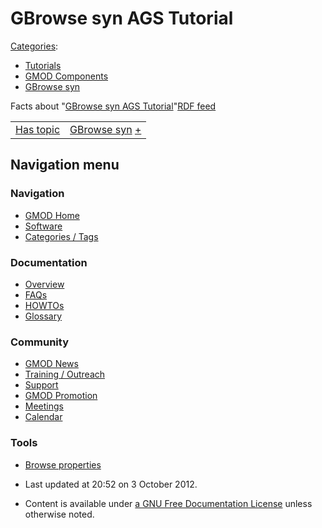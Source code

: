 



<span id="top"></span>




# <span dir="auto">GBrowse syn AGS Tutorial</span>









  









[Categories](Special%3ACategories "Special%3ACategories"):

- [Tutorials](Category%3ATutorials "Category%3ATutorials")
- [GMOD Components](Category%3AGMOD_Components "Category%3AGMOD Components")
- [GBrowse syn](Category%3AGBrowse_syn "Category%3AGBrowse syn")



<span class="smwfactboxhead">Facts about
"<span class="swmfactboxheadbrowse">[GBrowse syn AGS
Tutorial](Special%253ABrowse/GBrowse-20syn-20AGS-20Tutorial "Special%253ABrowse/GBrowse-20syn-20AGS-20Tutorial")</span>"</span><span class="smwrdflink"><span class="rdflink">[RDF
feed](http://gmod.org/wiki/Special:ExportRDF/GBrowse_syn_AGS_Tutorial "Special:ExportRDF/GBrowse syn AGS Tutorial")</span></span>

|  |  |
|----|----|
| [Has topic](Property%3AHas_topic "Property:Has topic") | [GBrowse syn](GBrowse_syn.1 "GBrowse syn") <span class="smwsearch">[+](Special%3ASearchByProperty/Has-20topic/GBrowse-20syn "Special%3ASearchByProperty/Has-20topic/GBrowse-20syn")</span> |






## Navigation menu









### Navigation



- <span id="n-GMOD-Home">[GMOD Home](Main_Page)</span>
- <span id="n-Software">[Software](GMOD_Components)</span>
- <span id="n-Categories-.2F-Tags">[Categories /
  Tags](Categories)</span>




### Documentation



- <span id="n-Overview">[Overview](Overview)</span>
- <span id="n-FAQs">[FAQs](Category%3AFAQ)</span>
- <span id="n-HOWTOs">[HOWTOs](Category%3AHOWTO)</span>
- <span id="n-Glossary">[Glossary](Glossary)</span>




### Community



- <span id="n-GMOD-News">[GMOD News](GMOD_News)</span>
- <span id="n-Training-.2F-Outreach">[Training /
  Outreach](Training_and_Outreach)</span>
- <span id="n-Support">[Support](Support)</span>
- <span id="n-GMOD-Promotion">[GMOD Promotion](GMOD_Promotion)</span>
- <span id="n-Meetings">[Meetings](Meetings)</span>
- <span id="n-Calendar">[Calendar](Calendar)</span>




### Tools

- <span id="t-smwbrowselink"><a href="Special%253ABrowse/GBrowse_syn_AGS_Tutorial"
  rel="smw-browse">Browse properties</a></span>



- <span id="footer-info-lastmod">Last updated at 20:52 on 3 October
  2012.</span>
<!-- - <span id="footer-info-viewcount">106,119 page views.</span> -->
- <span id="footer-info-copyright">Content is available under
  <a href="http://www.gnu.org/licenses/fdl-1.3.html" class="external"
  rel="nofollow">a GNU Free Documentation License</a> unless otherwise
  noted.</span>

<!-- -->



<!-- -->




